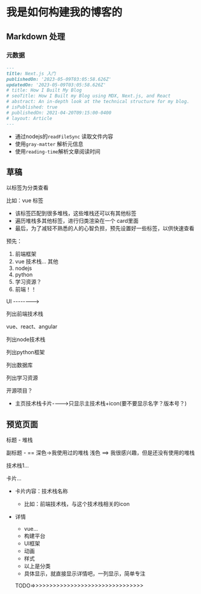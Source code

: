 # 我是如何构建我的博客的

## Markdown 处理



### 元数据

```markdown
---
title: Next.js 入门
publishedOn: '2023-05-09T03:05:58.626Z'
updatedOn: '2023-05-09T03:05:58.626Z'
# title: How I Built My Blog
# seoTitle: How I Built my Blog using MDX, Next.js, and React
# abstract: An in-depth look at the technical structure for my blog.
# isPublished: true
# publishedOn: 2021-04-20T09:15:00-0400
# layout: Article
---
```

- 通过nodejs的`readFileSync` 读取文件内容
- 使用`gray-matter` 解析元信息
- 使用`reading-time`解析文章阅读时间





## 草稿

以标签为分类查看

比如：vue 标签

- 该标签匹配到很多堆栈，这些堆栈还可以有其他标签
- 遍历堆栈多其他标签，进行归类渲染在一个 card里面
- 最后，为了减轻不熟悉的人的心智负担，预先设置好一些标签，以供快速查看

预先：

1. 前端框架
2. vue 技术栈... 其他
3. nodejs
4. python
5. 学习资源？
6. 前端！！

UI -------->

列出前端技术栈

vue、react、angular

列出node技术栈

列出python框架

列出数据库

列出学习资源

开源项目？

- 主页技术栈卡片---->只显示主技术栈+icon(要不要显示名字？版本号？)



## 预览页面

标题 - 堆栈

副标题 - == 深色->我使用过的堆栈 浅色 ==> 我很感兴趣，但是还没有使用的堆栈

技术栈1...

卡片...

- 卡片内容：技术栈名称

  - 比如：前端技术栈，与这个技术栈相关的icon

- 详情

  - vue...
  - 构建平台
  - UI框架
  - 动画
  - 样式
  - 以上是分类
  - 具体显示，就直接显示详情吧，一列显示，简单专注

  TODO=>>>>>>>>>>>>>>>>>>>>>>>>>>>>>>>>